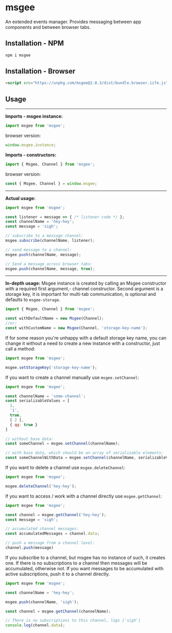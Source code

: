 # msgee
An extended events manager. Provides messaging between app components and between browser tabs.

## Installation - NPM
```sh
npm i msgee
```

## Installation - Browser
```html
<script src="https://unpkg.com/msgee@2.0.3/dist/bundle.browser.iife.js"></script>
```

## Usage
***
**Imports - msgee instance:**
```js
import msgee from 'msgee';
```
browser version:
```js
window.msgee.instance;
```
**Imports - constructors:**
```js
import { Msgee, Channel } from 'msgee';
```
browser version:
```js
const { Msgee, Channel } = window.msgee;
```
***
**Actual usage:**
```js
import msgee from 'msgee';

const listener = message => { /* listener code */ };
const channelName = 'hey-hey';
const message = 'sigh';

// subscribe to a message channel:
msgee.subscribe(channelName, listener);

// send message to a channel:
msgee.push(channelName, message);

// Send a message across browser tabs:
msgee.push(channelName, message, true);
```

***
**In-depth usage:**
Msgee instance is created by calling an Msgee constructor with a required first argument,- channel constructor. Second argument is a storage key, it is important for multi-tab communication, is optional and defaults to ```msgee-storage```.
```js
import { Msgee, Channel } from 'msgee';

const withDefaultName = new Msgee(Channel);
//or:
const withCustomName = new Msgee(Channel, 'storage-key-name');
```

If for some reason you're unhappy with a default storage key name, you can change it without a need to create a new instance with a constructor, just call a method:
```js
import msgee from 'msgee';

msgee.setStorageKey('storage-key-name');
```

If you want to create a channel manually use ```msgee.setChannel```:
```js
import msgee from 'msgee';

const channelName = 'some-channel';
const serializableValues = [
  1,
  '1',
  true,
  [ 2 ],
  { qq: true }
]

// without base data:
const someChannel = msgee.setChannel(channelName);

// with base data, which should be an array of serializable elements:
const someChannelWithData = msgee.setChannel(channelName, serializableValues)
```

If you want to delete a channel use ```msgee.deleteChannel```:
```js
import msgee from 'msgee';

msgee.deleteChannel('hey-hey');
```

If you want to access / work with a channel directly use ```msgee.getChannel```:
```js
import msgee from 'msgee';

const channel = msgee.getChannel('hey-hey');
const message = 'sigh';

// accumulated channel messages:
const accumulatedMessages = channel.data;

// push a message from a channel level:
channel.push(message)
```

If you subscribe to a channel, but msgee has no instance of such, it creates one.
If there is no subscriptions to a channel then messages will be accumulated, otherwise not.
If you want messages to be accumulated with active subscriptions, push it to a channel directly.
```js
import msgee from 'msgee';

const channelName = 'hey-hey';

msgee.push(channelName, 'sigh');

const channel = msgee.getChannel(channelName);

// There is no subscriptions to this channel, logs ['sigh']
console.log(channel.data);
```
